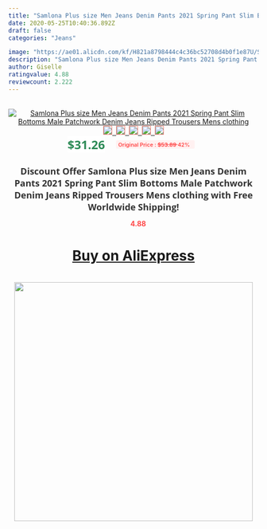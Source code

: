 ```yaml
---
title: "Samlona Plus size Men Jeans Denim Pants 2021 Spring Pant Slim Bottoms Male Patchwork Denim Jeans Ripped Trousers Mens clothing"
date: 2020-05-25T10:40:36.892Z
draft: false
categories: "Jeans"

image: "https://ae01.alicdn.com/kf/H821a8798444c4c36bc52708d4b0f1e87U/Samlona-Plus-size-Men-Jeans-Denim-Pants-2021-Spring-Pant-Slim-Bottoms-Male-Patchwork-Denim-Jeans.jpg"
description: "Samlona Plus size Men Jeans Denim Pants 2021 Spring Pant Slim Bottoms Male Patchwork Denim Jeans Ripped Trousers Mens clothing"
author: Giselle
ratingvalue: 4.88
reviewcount: 2.222
---
```

<br>
<div style="text-align: center;">
<a href="https://s.click.aliexpress.com/e/_9An1Lf" target="_blank" rel="nofollow noopener noreferrer"><img alt="Samlona Plus size Men Jeans Denim Pants 2021 Spring Pant Slim Bottoms Male Patchwork Denim Jeans Ripped Trousers Mens clothing" class="magnifier-image" src="https://ae01.alicdn.com/kf/H821a8798444c4c36bc52708d4b0f1e87U/Samlona-Plus-size-Men-Jeans-Denim-Pants-2021-Spring-Pant-Slim-Bottoms-Male-Patchwork-Denim-Jeans.jpg_640x640.jpg">
<br>
<img style="border:1px solid salmon" src="https://ae01.alicdn.com/kf/H821a8798444c4c36bc52708d4b0f1e87U/Samlona-Plus-size-Men-Jeans-Denim-Pants-2021-Spring-Pant-Slim-Bottoms-Male-Patchwork-Denim-Jeans.jpg_120x120.jpg">&nbsp;&nbsp;<img style="border:1px solid salmon" src="https://ae01.alicdn.com/kf/H72f6bc4286ff4834bbd7a70dc18a33e85/Samlona-Plus-size-Men-Jeans-Denim-Pants-2021-Spring-Pant-Slim-Bottoms-Male-Patchwork-Denim-Jeans.jpg_120x120.jpg">&nbsp;&nbsp;<img style="border:1px solid salmon" src="https://ae01.alicdn.com/kf/H1def2a37fd3044e7901c24fd3e5cff9dm/Samlona-Plus-size-Men-Jeans-Denim-Pants-2021-Spring-Pant-Slim-Bottoms-Male-Patchwork-Denim-Jeans.jpg_120x120.jpg">&nbsp;&nbsp;<img style="border:1px solid salmon" src="https://ae01.alicdn.com/kf/H998ff827a1c1451f82e1e56284c1e87fU/Samlona-Plus-size-Men-Jeans-Denim-Pants-2021-Spring-Pant-Slim-Bottoms-Male-Patchwork-Denim-Jeans.jpg_120x120.jpg">&nbsp;&nbsp;<img style="border:1px solid salmon" src="https://ae01.alicdn.com/kf/H5e78ca63419e4187946cdadd448dea84A/Samlona-Plus-size-Men-Jeans-Denim-Pants-2021-Spring-Pant-Slim-Bottoms-Male-Patchwork-Denim-Jeans.jpg_120x120.jpg"></a></div><br0>
<div style="text-align: center;"><span style="background-color: white; border: 0px; box-sizing: border-box; color: seagreen; display: inline-block; font-family: &quot;open sans&quot; , &quot;arial&quot; , &quot;helvetica&quot; , sans-serif , &quot;heiti&quot;; font-size: 24px; font-stretch: inherit; font-weight: 700; line-height: inherit; margin: 0px 10px 0px 0px; padding: 0px; vertical-align: middle;">$31.26 </span>
<span style="background: rgb(255 , 241 , 241); border-radius: 3px; border: 0px; box-sizing: border-box; color: #ff4747; display: inline-block; font-family: inherit; font-size: 12px; font-stretch: inherit; font-style: inherit; font-variant: inherit; font-weight: 600; line-height: inherit; margin: 0px; padding: 2px 5px; transform: scale(0.9); vertical-align: middle;">Original Price : <b style="text-decoration: line-through;">$53.89 </b> 42%&nbsp;&nbsp;</span></div>
<h1 style="color: #333333; display: inline-block; font-family: &quot;open sans&quot; , &quot;arial&quot; , &quot;helvetica&quot; , sans-serif , &quot;heiti&quot;; font-size: 18px; font-stretch: inherit; font-weight: 700; text-align: center;">Discount Offer Samlona Plus size Men Jeans Denim Pants 2021 Spring Pant Slim Bottoms Male Patchwork Denim Jeans Ripped Trousers Mens clothing with Free Worldwide Shipping!</h1>
<div style="color: #ff4747; text-align: center;">
<img src="https://4.bp.blogspot.com/-M0ZcTcb-5uY/XleCXlxnR4I/AAAAAAAAAEc/OrjgMkXV1oMQFaCRZj5HQwOCBcu3w1FegCPcBGAYYCw/s1600/star.png" style="height: 15px;">&nbsp;<b>4.88</b></div>
<div class="button_cont" align="center"><a class="buynow_a" href="https://s.click.aliexpress.com/e/_9An1Lf" target="_blank" rel="nofollow noopener noreferrer"><H1>Buy on AliExpress</H1></a></div><br>
<div class="separator" style="clear: both; text-align: center;">
<img src="https://lh3.googleusercontent.com/-pTy5HemUv9M/XlePHvY0dAI/AAAAAAAAAE4/0nX5iRUoIWY8eMW9Dpxeirr157OZliDIgCLcBGAsYHQ/s1600/badge.gif" width="480">
</div>
